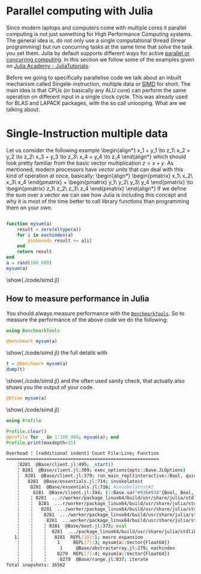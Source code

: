 # Parallel computing with Julia

Since modern laptops and computers come with multiple cores it parallel computing is not just something for High Performance Computing systems. The general idea is, do not only use a single computational thread (linear programming) but run concurring tasks at the same time that solve the task you set them. Julia by default supports different ways for active [parallel or concurring computing](https://docs.julialang.org/en/v1/manual/parallel-computing/). In this section we follow some of the examples given on [Julia Academy - JuliaTutorials](https://github.com/JuliaAcademy/JuliaTutorials).

Before we going to specifically parallelise code we talk about an inbuilt mechanism called Singele-instruction, multiple data or [SIMD](https://docs.julialang.org/en/v1/base/simd-types/) for short. The main idea is that CPUs (or basically any ALU core) can perform the same operation on different input in a single clock cycle. This was already used for BLAS and LAPACK packages, with the so call unlooping. What are we talking about:

# Single-Instruction multiple data
Let us consider the following example
\begin{align*}
x_1 + y_1 \to z_1\\
x_2 + y_2 \to z_2\\
x_3 + y_3 \to z_3\\
x_4 + y_4 \to z_4
\end{align*}
which should look pretty familiar from the basic vector multiplication $z = x + y$. As mentioned, modern processors have *vector units* that can deal with this kind of operation at once, basically:
\begin{align*}
\begin{pmatrix}
x_1\\
x_2\\
x_3\\
x_4
\end{pmatrix}
+
\begin{pmatrix}
y_1\\
y_2\\
y_3\\
y_4
\end{pmatrix}
\to
\begin{pmatrix}
z_1\\
z_2\\
z_3\\
z_4
\end{pmatrix}
\end{align*}
If we define the sum over a vector we can see how Julia is including this concept and why it is most of the time better to call library functions than programming them on your own.
```julia:./code/simd.jl

function mysum(a)
    result = zero(eltype(a))
    for i in eachindex(a)
        @inbounds result += a[i]
    end
    return result
end
a = rand(100_000)
mysum(a)
```
\show{./code/simd.jl}

## How to measure performance in Julia

You should always measure performance with the [`BenchmarkTools`](https://juliaci.github.io/BenchmarkTools.jl/stable/). So to measure the performance of the above code we do the following:
```julia:./code/simd.jl
using BenchmarkTools

@benchmark mysum(a)
```
\show{./code/simd.jl}
the full details with 
```julia:./code/simd.jl
t = @benchmark mysum(a)
dump(t)
```
\show{./code/simd.jl}
and the often used sanity check, that actually also shows you the output of your code.
```julia:./code/simd.jl
@btime mysum(a)
```
\show{./code/simd.jl}
```julia:./code/simd.jl
using Profile

Profile.clear()
@profile for _ in 1:100_000; mysum(a); end
Profile.print(maxdepth=15)
```
```bash
Overhead ╎ [+additional indent] Count File:Line; Function
=========================================================
    ╎8281  @Base/client.jl:495; _start()
    ╎ 8281  @Base/client.jl:309; exec_options(opts::Base.JLOptions)
    ╎  8281  @Base/client.jl:379; run_main_repl(interactive::Bool, quiet::Bool, banner::Bool, history_file::Bool, color_set::Bool)
    ╎   8281  @Base/essentials.jl:714; invokelatest
    ╎    8281  @Base/essentials.jl:716; #invokelatest#2
    ╎     8281  @Base/client.jl:394; (::Base.var"#936#938"{Bool, Bool, Bool})(REPL::Module)
    ╎    ╎ 8281  ...r/worker/package_linux64/build/usr/share/julia/stdlib/v1.7/REPL/src/REPL.jl:351; run_repl(repl::REPL.AbstractREPL, consumer::Any)
    ╎    ╎  8281  ...r/worker/package_linux64/build/usr/share/julia/stdlib/v1.7/REPL/src/REPL.jl:364; run_repl(repl::REPL.AbstractREPL, consumer::Any; backend_on_current_task::Bool)
    ╎    ╎   8281  .../worker/package_linux64/build/usr/share/julia/stdlib/v1.7/REPL/src/REPL.jl:231; start_repl_backend(backend::REPL.REPLBackend, consumer::Any)
    ╎    ╎    8281  .../worker/package_linux64/build/usr/share/julia/stdlib/v1.7/REPL/src/REPL.jl:246; repl_backend_loop(backend::REPL.REPLBackend)
    ╎    ╎     8281  ...worker/package_linux64/build/usr/share/julia/stdlib/v1.7/REPL/src/REPL.jl:150; eval_user_input(ast::Any, backend::REPL.REPLBackend)
    ╎    ╎    ╎ 8281  @Base/boot.jl:373; eval
    ╎    ╎    ╎  8281  .../package_linux64/build/usr/share/julia/stdlib/v1.7/Profile/src/Profile.jl:28; top-level scope
   1╎    ╎    ╎   8281  REPL[18]:1; macro expansion
    ╎    ╎    ╎    1     REPL[7]:3; mysum(a::Vector{Float64})
    ╎    ╎    ╎     1     @Base/abstractarray.jl:279; eachindex
    ╎    ╎    ╎    8279  REPL[7]:4; mysum(a::Vector{Float64})
    ╎    ╎    ╎     8279  @Base/range.jl:837; iterate
Total snapshots: 16562
```
